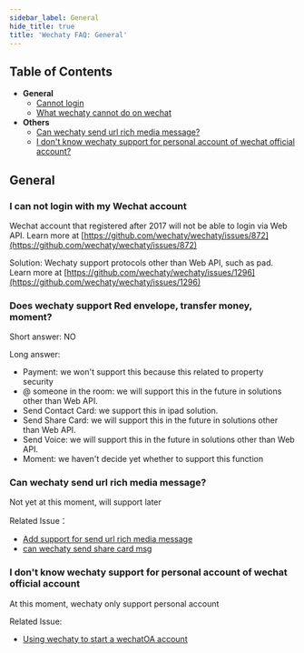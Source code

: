 ```yaml
---
sidebar_label: General
hide_title: true
title: 'Wechaty FAQ: General'
---
```


## Table of Contents

- **General**
  - [Cannot login](#11-i-can-not-login-with-my-wechat-account)
  - [What wechaty cannot do on wechat](#a)
- **Others**
  - [Can wechaty send url rich media message?](#b)
  - [I don't know wechaty support for personal account of wechat official account?](#c)

## General

### I can not login with my Wechat account

Wechat account that registered after 2017 will not be able to login via Web API. Learn more at [https://github.com/wechaty/wechaty/issues/872](https://github.com/wechaty/wechaty/issues/872)

Solution: Wechaty support protocols other than Web API, such as pad. Learn more at [https://github.com/wechaty/wechaty/issues/1296](https://github.com/wechaty/wechaty/issues/1296)

### Does wechaty support Red envelope, transfer money, moment?

Short answer: NO

Long answer:

- Payment: we won't support this because this related to property security
- @ someone in the room: we will support this in the future in solutions other than Web API.
- Send Contact Card: we support this in ipad solution.
- Send Share Card: we will support this in the future in solutions other than Web API.
- Send Voice: we will support this in the future in solutions other than Web API.
- Moment: we haven't decide yet whether to support this function

### Can wechaty send url rich media message?

Not yet at this moment, will support later

Related Issue：

- [Add support for send url rich media message](https://github.com/wechaty/wechaty/issues/718)
- [can wechaty send share card msg](https://github.com/wechaty/wechaty/issues/824)

### I don't know wechaty support for personal account of wechat official account

At this moment, wechaty only support personal account

Related Issue:

- [Using wechaty to start a wechatOA account](https://github.com/wechaty/wechaty/issues/1016)
